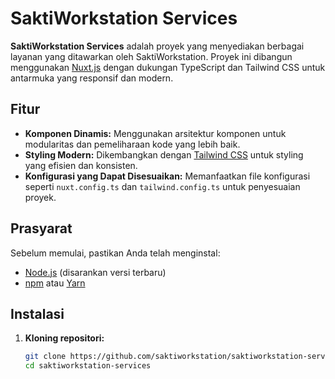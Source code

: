 # SaktiWorkstation Services

**SaktiWorkstation Services** adalah proyek yang menyediakan berbagai layanan yang ditawarkan oleh SaktiWorkstation. Proyek ini dibangun menggunakan [Nuxt.js](https://nuxt.com/) dengan dukungan TypeScript dan Tailwind CSS untuk antarmuka yang responsif dan modern.

## Fitur

- **Komponen Dinamis:** Menggunakan arsitektur komponen untuk modularitas dan pemeliharaan kode yang lebih baik.
- **Styling Modern:** Dikembangkan dengan [Tailwind CSS](https://tailwindcss.com/) untuk styling yang efisien dan konsisten.
- **Konfigurasi yang Dapat Disesuaikan:** Memanfaatkan file konfigurasi seperti `nuxt.config.ts` dan `tailwind.config.ts` untuk penyesuaian proyek.

## Prasyarat

Sebelum memulai, pastikan Anda telah menginstal:

- [Node.js](https://nodejs.org/) (disarankan versi terbaru)
- [npm](https://www.npmjs.com/) atau [Yarn](https://yarnpkg.com/)

## Instalasi

1. **Kloning repositori:**

   ```bash
   git clone https://github.com/saktiworkstation/saktiworkstation-services.git
   cd saktiworkstation-services
